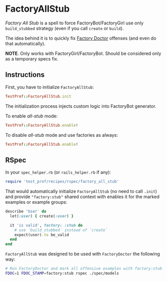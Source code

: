 # FactoryAllStub

_Factory All Stub_ is a spell to force FactoryBot/FactoryGirl use only `build_stubbed` strategy (even if you call `create` or `build`).

The idea behind it is to quickly fix [Factory Doctor](https://github.com/palkan/test-prof/tree/master/guides/factory_doctor.md) offenses (and even do that automatically).

**NOTE**. Only works with FactoryGirl/FactoryBot. Should be considered only as a temporary specs fix.

## Instructions

First, you have to initialize `FactoryAllStub`:

```ruby
TestProf::FactoryAllStub.init
```

The initialization process injects custom logic into FactoryBot generator.

To enable _all-stub_ mode:

```ruby
TestProf::FactoryAllStub.enable!
```

To disable _all-stub_ mode and use factories as always:

```ruby
TestProf::FactoryAllStub.enable!
```

## RSpec

In your `spec_helper.rb` (or `rails_helper.rb` if any):

```ruby
require 'test_prof/recipes/rspec/factory_all_stub'
```

That would automatically initialize `FactoryAllStub` (no need to call `.init`) and provide
`"factory:stub"` shared context with enables it for the marked examples or example groups:

```ruby
describe 'User' do
  let(:user) { create(:user) }

  it 'is valid', factory: :stub do
    # use `build_stubbed` instead of `create`
    expect(user).to be_valid
  end
end
```

`FactoryAllStub` was designed to be used with `FactoryDoctor` the following way:

```sh
# Run FactoryDoctor and mark all offensive examples with factory:stub
FDOC=1 FDOC_STAMP=factory:stub rspec ./spec/models
```
